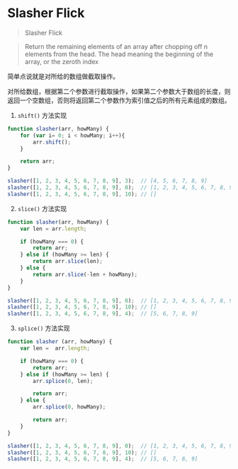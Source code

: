 Slasher Flick
===

> Slasher Flick

> Return the remaining elements of an array after chopping off n elements from the head. The head meaning the beginning of the array, or the zeroth index

简单点说就是对所给的数组做截取操作。

对所给数组，根据第二个参数进行截取操作，如果第二个参数大于数组的长度，则返回一个空数组，否则将返回第二个参数作为索引值之后的所有元素组成的数组。

1. `shift()` 方法实现

```js
function slasher(arr, howMany) {
    for (var i= 0; i < howMany; i++){
        arr.shift();
    }

    return arr;
}

slasher([1, 2, 3, 4, 5, 6, 7, 8, 9], 3);  // [4, 5, 6, 7, 8, 9]
slasher([1, 2, 3, 4, 5, 6, 7, 8, 9], 0);  // [1, 2, 3, 4, 5, 6, 7, 8, 9]
slasher([1, 2, 3, 4, 5, 6, 7, 8, 9], 10); // []
```

2. `slice()` 方法实现

```js
function slasher(arr, howMany) {
    var len = arr.length;

    if (howMany === 0) {
        return arr;
    } else if (howMany >= len) {
        return arr.slice(len);
    } else {
        return arr.slice(-len + howMany);
    }
}

slasher([1, 2, 3, 4, 5, 6, 7, 8, 9], 0);  // [1, 2, 3, 4, 5, 6, 7, 8, 9]
slasher([1, 2, 3, 4, 5, 6, 7, 8, 9], 10); // []
slasher([1, 2, 3, 4, 5, 6, 7, 8, 9], 4);  // [5, 6, 7, 8, 9]
```

3. `splice()`  方法实现

```js
function slasher (arr, howMany) {
    var len =  arr.length;

    if (howMany === 0) {
        return arr;
    } else if (howMany >= len) {
        arr.splice(0, len);

        return arr;
    } else {
        arr.splice(0, howMany);

        return arr;
    }
}

slasher([1, 2, 3, 4, 5, 6, 7, 8, 9], 0);  // [1, 2, 3, 4, 5, 6, 7, 8, 9]
slasher([1, 2, 3, 4, 5, 6, 7, 8, 9], 10); // []
slasher([1, 2, 3, 4, 5, 6, 7, 8, 9], 4);  // [5, 6, 7, 8, 9]
```
